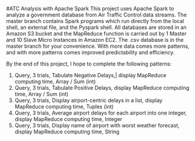 #ATC Analysis with Apache Spark
This project uses Apache Spark to analyze a government database from Air Traffic Control data streams. The master branch contains Spark programs which run directly from the local shell, an external file, and the Pyspark shell. All databases are stored in an Amazon S3 bucket and the MapReduce function is carried out by 1 Master and 10 Slave Micro Instances in Amazon EC2. The .csv database is in the master branch for your convenience. With more data comes more patterns, and with more patterns comes improved predictability and efficiency.

By the end of this project, I hope to complete the following patterns:

1. Query, 3 trials, Tabulate Negative Delays,| display MapReduce computing time, Array / Sum (int)
2. Query, 3 trials, Tabulate Positive Delays, display MapReduce computing time, Array / Sum (int)
3. Query, 3 trials, Display airport-centric delays in a list, display MapReduce computing time, Tuples (int)
4. Query, 3 trials, Average airport delays for each airport into one integer, display MapReduce computing time, Integer
5. Query, 3 trials, Display name of airport with worst weather forecast, display MapReduce computing time, String
